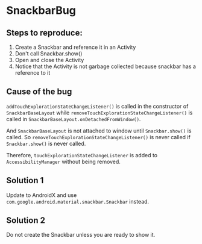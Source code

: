 # SnackbarBug

## Steps to reproduce:
1. Create a Snackbar and reference it in an Activity
2. Don't call Snackbar.show()
3. Open and close the Activity
4. Notice that the Activity is not garbage collected because snackbar has a reference to it

## Cause of the bug
`addTouchExplorationStateChangeListener()` is called in the constructor of `SnackbarBaseLayout` while `removeTouchExplorationStateChangeListener()` is called in `SnackbarBaseLayout.onDetachedFromWindow()`.

And `SnackbarBaseLayout` is not attached to window until `Snackbar.show()` is called. So `removeTouchExplorationStateChangeListener()` is never called if `Snackbar.show()` is never called.

Therefore, `touchExplorationStateChangeListener` is added to `AccessibilityManager` without being removed.

## Solution 1
Update to AndroidX and use `com.google.android.material.snackbar.Snackbar` instead.

## Solution 2
Do not create the Snackbar unless you are ready to show it.
